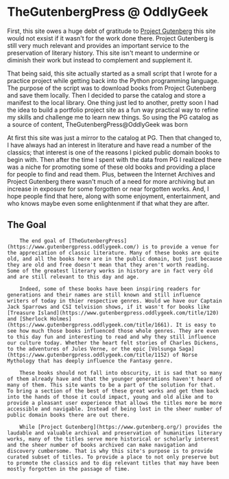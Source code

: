 # TheGutenbergPress @ OddlyGeek

First, this site owes a huge debt of gratitude to [Project Gutenberg](https://www.gutenberg.org/) this site would not exsist if it wasn't for the work done there. Project Gutenberg is still very much relevant and provides an important service to the preservation of literary history. This site isn't meant to undermine or diminish their work but instead to complement and supplement it.

That being said, this site actually started as a small script that I wrote for a practice project while getting back into the Python programming language. The purpose of the script was to download books from Project Gutenberg and save them locally. Then I decided to parse the catalog and store a manifest to the local library. One thing just led to another, pretty soon I had the idea to build a portfolio project site as a fun way practical way to refine my skills and challenge me to learn new things. So using the PG catalog as a source of content, TheGutenbergPress@OddlyGeek was born
    
At first this site was just a mirror to the catalog at PG. Then that changed to, I have always had an interest in literature and have read a number of the classics; that interest is one of the reasons I picked public domain books to begin with. Then after the time I spent with the data from PG I realized there was a niche for promoting some of these old books and providing a place for people to find and read them. Plus, between the Internet Archives and Project Gutenberg there wasn't much of a need for more archiving but an increase in exposure for some forgotten or near forgotten works. And, I hope people find that here, along with some enjoyment, entertainment, and who knows maybe even some enlightenment if that what they are after.
 
## The Goal

        The end goal of [TheGutenbergPress](https://www.gutenbergpress.oddlygeek.com/) is to provide a venue for the appreciation of classic literature. Many of these books are quite old, and all the books here are in the public domain, but just because they are old and free doesn't mean that they aren't worth reading. Some of the greatest literary works in history are in fact very old and are still relevant to this day and age.

        Indeed, some of these books have been inspiring readers for generations and their names are still known and still influence writers of today in thier respective genres. Would we have our Captain Jack Sparrows and CSI telvision shows, if it wasn't for books like [Treasure Island](https://www.gutenbergpress.oddlygeek.com/title/120) and [Sherlock Holmes](https://www.gutenbergpress.oddlygeek.com/title/1661). It is easy to see how much those books influenced those whole genres. They are even to this day fun and interesting to read and why they still influence our culture today. Whether the heart felt stories of Charles Dickens, to the adventures of Jules Verne, or the epic [Volsunga Saga](https://www.gutenbergpress.oddlygeek.com/title/1152) of Norse Mythology that has deeply influence the Fantasy genre.    

        These books should not fall into obscurity, it is sad that so many of them already have and that the younger generations haven't heard of many of them. This site wants to be a part of the solution for that. To bring a section of the best of these great works and get them back into the hands of those it could impact, young and old alike and to provide a pleasant user experience that allows the titles more be more accessible and navigable. Instead of being lost in the sheer number of public domain books there are out there.

        While [Project Gutenberg](https://www.gutenberg.org/) provides the laudable and valuable archival and preservation of humanities literary works, many of the titles serve more historical or scholarly interest and the sheer number of books archived can make navigation and discovery cumbersome. That is why this site's purpose is to provide curated subset of titles. To provide a place to not only preserve but to promote the classics and to dig relevant titles that may have been mostly forgotten in the passage of time.
</section>



